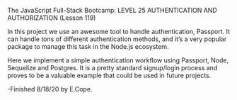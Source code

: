 The JavaScript Full-Stack Bootcamp: LEVEL 25 AUTHENTICATION AND AUTHORIZATION (Lesson 119)

In this project we use an awesome tool to handle authentication, Passport. It can handle tons of different authentication methods, and it’s a very popular package to manage this task in the Node.js ecosystem.

Here we implement a simple authentication workflow using Passport, Node, Sequelize and Postgres. It is a pretty standard signup/login process and proves to be a valuable example that could be used in future projects.

-Finished 8/18/20 by E.Cope.
